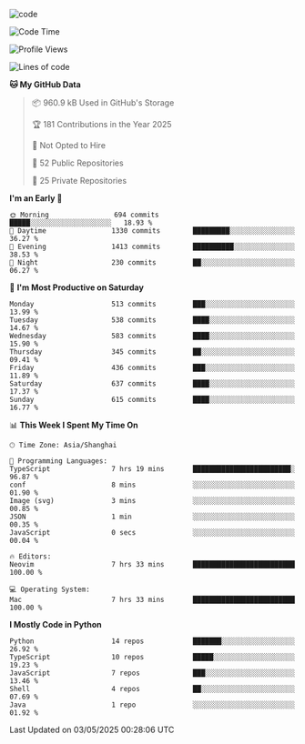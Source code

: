 
<!--
**liuyaanng/liuyaanng** is a ✨ _special_ ✨ repository because its `README.md` (this file) appears on your GitHub profile.

Here are some ideas to get you started:

- 🔭 I’m currently working on ...
- 🌱 I’m currently learning ...
- 👯 I’m looking to collaborate on ...
- 🤔 I’m looking for help with ...
- 💬 Ask me about ...
- 📫 How to reach me: ...
- 😄 Pronouns: ...
- ⚡ Fun fact: ...
-->


![code](https://cdn.jsdelivr.net/gh/liuyaanng/liuyaanng@1.0/code.gif) 

<!--START_SECTION:waka-->
![Code Time](http://img.shields.io/badge/Code%20Time-1%2C410%20hrs%2018%20mins-blue)

![Profile Views](http://img.shields.io/badge/Profile%20Views-0-blue)

![Lines of code](https://img.shields.io/badge/From%20Hello%20World%20I%27ve%20Written-21.0%20million%20lines%20of%20code-blue)

**🐱 My GitHub Data** 

> 📦 960.9 kB Used in GitHub's Storage 
 > 
> 🏆 181 Contributions in the Year 2025
 > 
> 🚫 Not Opted to Hire
 > 
> 📜 52 Public Repositories 
 > 
> 🔑 25 Private Repositories 
 > 
**I'm an Early 🐤** 

```text
🌞 Morning                694 commits         █████░░░░░░░░░░░░░░░░░░░░   18.93 % 
🌆 Daytime                1330 commits        █████████░░░░░░░░░░░░░░░░   36.27 % 
🌃 Evening                1413 commits        ██████████░░░░░░░░░░░░░░░   38.53 % 
🌙 Night                  230 commits         ██░░░░░░░░░░░░░░░░░░░░░░░   06.27 % 
```
📅 **I'm Most Productive on Saturday** 

```text
Monday                   513 commits         ███░░░░░░░░░░░░░░░░░░░░░░   13.99 % 
Tuesday                  538 commits         ████░░░░░░░░░░░░░░░░░░░░░   14.67 % 
Wednesday                583 commits         ████░░░░░░░░░░░░░░░░░░░░░   15.90 % 
Thursday                 345 commits         ██░░░░░░░░░░░░░░░░░░░░░░░   09.41 % 
Friday                   436 commits         ███░░░░░░░░░░░░░░░░░░░░░░   11.89 % 
Saturday                 637 commits         ████░░░░░░░░░░░░░░░░░░░░░   17.37 % 
Sunday                   615 commits         ████░░░░░░░░░░░░░░░░░░░░░   16.77 % 
```


📊 **This Week I Spent My Time On** 

```text
🕑︎ Time Zone: Asia/Shanghai

💬 Programming Languages: 
TypeScript               7 hrs 19 mins       ████████████████████████░   96.87 % 
conf                     8 mins              ░░░░░░░░░░░░░░░░░░░░░░░░░   01.90 % 
Image (svg)              3 mins              ░░░░░░░░░░░░░░░░░░░░░░░░░   00.85 % 
JSON                     1 min               ░░░░░░░░░░░░░░░░░░░░░░░░░   00.35 % 
JavaScript               0 secs              ░░░░░░░░░░░░░░░░░░░░░░░░░   00.04 % 

🔥 Editors: 
Neovim                   7 hrs 33 mins       █████████████████████████   100.00 % 

💻 Operating System: 
Mac                      7 hrs 33 mins       █████████████████████████   100.00 % 
```

**I Mostly Code in Python** 

```text
Python                   14 repos            ███████░░░░░░░░░░░░░░░░░░   26.92 % 
TypeScript               10 repos            █████░░░░░░░░░░░░░░░░░░░░   19.23 % 
JavaScript               7 repos             ███░░░░░░░░░░░░░░░░░░░░░░   13.46 % 
Shell                    4 repos             ██░░░░░░░░░░░░░░░░░░░░░░░   07.69 % 
Java                     1 repo              ░░░░░░░░░░░░░░░░░░░░░░░░░   01.92 % 
```




 Last Updated on 03/05/2025 00:28:06 UTC
<!--END_SECTION:waka-->
